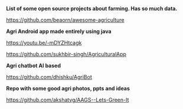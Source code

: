 **List of some open source projects about farming. Has so much data.**

https://github.com/beaorn/awesome-agriculture 

**Agri Android app made entirely using java**

https://youtu.be/-mDYZHtcagk

https://github.com/sukhbir-singh/AgriculturalApp

**Agri chatbot AI based**

https://github.com/dhishku/AgriBot

**Repo with some good agri photos, ppts and ideas**

https://github.com/akshatvg/AAGS--Lets-Green-It
